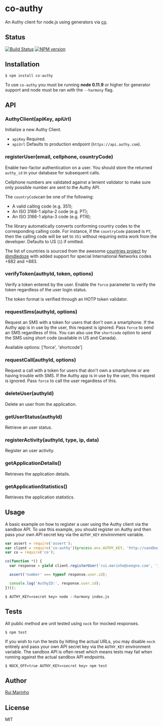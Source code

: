 # co-authy

An Authy client for node.js using generators via [co](https://github.com/visionmedia/co).

## Status

[![Build Status](https://travis-ci.org/seegno/co-authy.svg)](https://travis-ci.org/seegno/co-authy) [![NPM version](https://badge.fury.io/js/co-authy.svg)](http://badge.fury.io/js/co-authy)


## Installation

```
$ npm install co-authy
```

  To use `co-authy` you must be running __node 0.11.9__ or higher for generator support and node must be ran with the `--harmony` flag.

## API

### AuthyClient(apiKey, apiUrl)

Initialize a new Authy Client.

 * `apiKey` Required.
 * `apiUrl` Defaults to production endpoint (`https://api.authy.com`).

### registerUser(email, cellphone, countryCode)

Enable two-factor authentication on a user. You should store the returned `authy_id` in your database for subsequent calls.

Cellphone numbers are validated against a lenient validator to make sure only possible number are sent to the Authy API.

The `countryCode`can be one of the following:

* A valid calling code (e.g. 351);
* An ISO 3166-1 alpha-2 code (e.g. PT);
* An ISO 3166-1 alpha-3 code (e.g. PTR);

The library automatically converts conforming country codes to the corresponding calling code. For instance, if the `countryCode` passed is `PT`, then the calling code will be set to `351` without requiring extra work from the developer. Defaults to US (`1`) if omitted.

The list of countries is sourced from the awesome [countries project](https://github.com/mledoze/countries) by [@mdledoze](https://github.com/mledoze) with added support for special International Networks codes +882 and +883.

### verifyToken(authyId, token, options)

Verify a token entered by the user. Enable the `force` parameter to verify the token regardless of the user login status.

The token format is verified through an HOTP token validator.

### requestSms(authyId, options)

Request an SMS with a token for users that don't own a smartphone. If the Authy app is in use by the user, this request is ignored. Pass `force` to send an SMS regardless of this. You can also use the `shortcode` option to send the SMS using short code (available in US and Canada).

Available options: ['force', 'shortcode']

### requestCall(authyId, options)

Request a call with a token for users that don't own a smartphone or are having trouble with SMS. If the Authy app is in use by the user, this request is ignored. Pass `force` to call the user regardless of this.

### deleteUser(authyId)

Delete an user from the application.

### getUserStatus(authyId)

Retrieve an user status.

### registerActivity(authyId, type, ip, data)

Register an user activity.

### getApplicationDetails()

Retrieves the application details.

### getApplicationStatistics()

Retrieves the application statistics.


## Usage

A basic example on how to register a user using the Authy client via the sandbox API. To use this example, you should register on Authy and then pass your own API secret key via the `AUTHY_KEY` environment variable.

```js
var assert = require('assert');
var client = require('co-authy')(process.env.AUTHY_KEY, 'http://sandbox-api.authy.com');
var co = require('co');

co(function *() {
  var response = yield client.registerUser('rui.marinho@seegno.com', '123456789', '351');

  assert('number' === typeof response.user.id);

  console.log('AuthyID:', response.user.id);
})();
```

```
$ AUTHY_KEY=<secret key> node --harmony index.js
```

## Tests

All public method are unit tested using `nock` for mocked responses.

```
$ npm test
```

If you wish to run the tests by hitting the actual URLs, you may disable `nock` entirely and pass your own API secret key via the `AUTHY_KEY` environment variable. The sandbox API is often reset which means tests may fail when running against the actual sandbox API endpoints.

```
$ NOCK_OFF=true AUTHY_KEY=<secret key> npm test
```

## Author

[Rui Marinho](https://github.com/ruimarinho)

## License

MIT